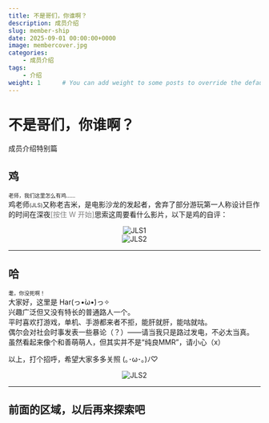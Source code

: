 ```yaml
---
title: 不是哥们，你谁啊？
description: 成员介绍
slug: member-ship
date: 2025-09-01 00:00:00+0000
image: membercover.jpg
categories: 
    - 成员介绍
tags:
    - 介绍
weight: 1      # You can add weight to some posts to override the default sorting (date descending)
---
```


# **不是哥们，你谁啊？**  
成员介绍特别篇

## **鸡**  
<span style="font-size:0.75em !important">老师，我们这里怎么有鸡……</span>  
鸡老师<span style="font-size:0.75em !important">(JLS)</span>又称老吉米，是电影沙龙的发起者，舍弃了部分游玩第一人称设计巨作的时间在深夜<span style="color:gray !important">[按住 W 开始]</span>思索这周要看什么影片，以下是鸡的自评：  

<div style="text-align: center;">
  <img src="JLS1.png" alt="JLS1" style="max-width: 70%;">
</div>
<div style="text-align: center;">
  <img src="JLS2.png" alt="JLS2" style="max-width: 70%;">
</div>  

***  
## **哈**
<span style="font-size:0.75em !important">耄，你没死啊！</span>  
大家好，这里是 Har(っ•̀ω•́)っ✧  
兴趣广泛但又没有特长的普通路人一个。  
平时喜欢打游戏，单机、手游都来者不拒，能肝就肝，能咕就咕。  
偶尔会对社会时事发表一些暴论（？）——请当我只是路过发电，不必太当真。  
虽然看起来像个和善萌萌人，但其实并不是“纯良MMR”，请小心（x）  

以上，打个招呼，希望大家多多关照 (｡･ω･｡)ﾉ♡  
<div style="text-align: center;">
  <img src="Har1.png" alt="JLS2" style="max-width: 70%;">
</div>  

***

## **前面的区域，以后再来探索吧**